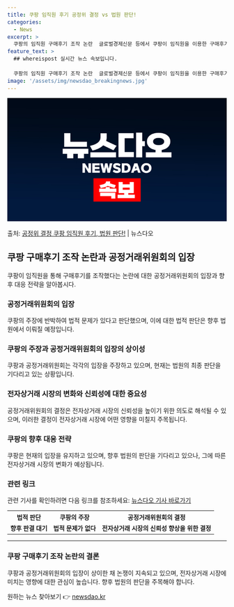 ```yaml
---
title: 쿠팡 임직원 후기 공정위 결정 vs 법원 판단!
categories:
  - News
excerpt: >
  쿠팡의 임직원 구매후기 조작 논란  글로벌경제신문 등에서 쿠팡이 임직원을 이용한 구매후기 조작 행위가 없었고…
feature_text: >
  ## whereispost 실시간 뉴스 속보입니다.

  쿠팡의 임직원 구매후기 조작 논란  글로벌경제신문 등에서 쿠팡이 임직원을 이용한 구매후기 조작 행위가 없었고…
image: '/assets/img/newsdao_breakingnews.jpg'
---
```


![뉴스다오 속보](/assets/img/newsdao_breakingnews.jpg)

<p>출처: <a href="https://newsdao.kr/4264" rel="dofollow">공정위 결정 쿠팡 임직원 후기, 법원 판단!</a> | 뉴스다오</p>

<h2 data-ke-size="size26">쿠팡 구매후기 조작 논란과 공정거래위원회의 입장</h2>
<p data-ke-size="size16">쿠팡이 임직원을 통해 구매후기를 조작했다는 논란에 대한 공정거래위원회의 입장과 향후 대응 전략을 알아봅시다.</p>

<h3><b>공정거래위원회의 입장</b></h3>
<p data-ke-size="size16">쿠팡의 주장에 반박하여 법적 문제가 있다고 판단했으며, 이에 대한 법적 판단은 향후 법원에서 이뤄질 예정입니다.</p>

<h3><b>쿠팡의 주장과 공정거래위원회의 입장의 상이성</b></h3>
<p data-ke-size="size16">쿠팡과 공정거래위원회는 각각의 입장을 주장하고 있으며, 현재는 법원의 최종 판단을 기다리고 있는 상황입니다.</p>

<h3><b>전자상거래 시장의 변화와 신뢰성에 대한 중요성</b></h3>
<p data-ke-size="size16">공정거래위원회의 결정은 전자상거래 시장의 신뢰성을 높이기 위한 의도로 해석될 수 있으며, 이러한 결정이 전자상거래 시장에 어떤 영향을 미칠지 주목됩니다.</p>

<h3><b>쿠팡의 향후 대응 전략</b></h3>
<p data-ke-size="size16">쿠팡은 현재의 입장을 유지하고 있으며, 향후 법원의 판단을 기다리고 있으나, 그에 따른 전자상거래 시장의 변화가 예상됩니다.</p>

<h3><b>관련 링크</b></h3>
<p data-ke-size="size16">관련 기사를 확인하려면 다음 링크를 참조하세요: <a href="https://newsdao.kr/4264">뉴스다오 기사 바로가기</a></p>

<table>
  <tr>
    <th>법적 판단</th>
    <th>쿠팡의 주장</th> 
    <th>공정거래위원회의 결정</th>
  </tr>
  <tr>
    <td style="text-align: center; height: 17px;"><b>향후 판결 대기</b></td>
    <td style="text-align: center; height: 17px;"><b>법적 문제가 없다</b></td>
    <td style="text-align: center; height: 17px;"><b>전자상거래 시장의 신뢰성 향상을 위한 결정</b></td>
  </tr>
</table>

<hr>

<h3><b>쿠팡 구매후기 조작 논란의 결론</b></h3>
<p data-ke-size="size16">쿠팡과 공정거래위원회의 입장이 상이한 채 논쟁이 지속되고 있으며, 전자상거래 시장에 미치는 영향에 대한 관심이 높습니다. 향후 법원의 판단을 주목해야 합니다.</p> 

원하는 뉴스 찾아보기 👉 <a href="https://newsdao.kr" rel="dofollow">newsdao.kr</a>


